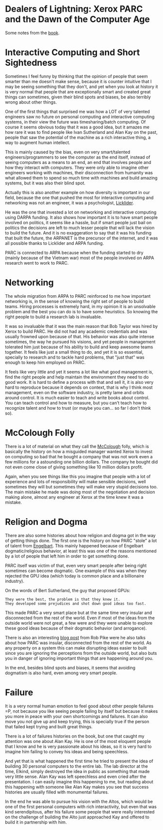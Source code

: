 # Dealers of Lightning: Xerox PARC and the Dawn of the Computer Age

Some notes from the [book](https://www.amazon.com/Dealers-Lightning-Xerox-PARC-Computer-ebook/dp/B0029PBVCA).

# Interactive Computing and Short Sightedness

Sometimes I feel funny by thinking that the opinion of people that seem
smarter than me doesn't make sense, because it is counter intuitive that
I may be seeing something that they don't, and yet when you look at
history it is very normal that people that are exceptionally smart
and created great things can sometimes, given their blind spots and
biases, be also terribly wrong about other things.

One of the first things that surprised me was how a LOT of very talented
engineers saw no future on personal computing and interactive computing
systems, in their view the future was timesharing/batch computing. Of course
it seems obvious today that it was a good idea, but it amazes me how rare
it was to find people like Ivan Sutherland and Alan Kay on the past, people
that saw the potential of the machine as a rich interactive thing, a way to
augment human intellect.

This is mainly caused by the bias, even on very smart/talented
engineers/programmers to see the computer as the end itself, instead
of seeing computers as a means to an end, an end that involves people
and how they interact with computers. They were only able to imagine
other engineers working with machines, their disconnection from humanity
was what allowed them to spend so much time with machines and build
amazing systems, but it was also their blind spot.

Actually this is also another example on how diversity is important in
our field, because the one that pushed the most for interactive computing
and networking was not an engineer, it was a psychologist,
[Licklider](https://en.wikipedia.org/wiki/J._C._R._Licklider).

He was the one that invested a lot on networking and interactive computing
using DARPA funding. It also shows how important it is to have smart people
involved on politics, it seems like a hassle, but if smart people just bail
on politics the decisions are left to much lesser people that will
lack the vision to build the future. And it is no exaggeration to say that
it was his funding that built the future, the ARPANET is the precursor of
the internet, and it was all possible thanks to Licklider and ARPA funding.

PARC is connected to ARPA because when the funding started to dry (mainly
because of the Vietnam war) most of the people involved on ARPA research
went to work to PARC.

# Networking

The whole migration from ARPA to PARC reinforced to me how important
networking is, in the sense of knowing the right set of people to build
teams. Hiring processes is extremely hard, in my opinion it is an
unsolvable problem and the best you can do is to have some heuristics.
So knowing the right people to build a research lab is invaluable.

It was so invaluable that it was the main reason that Bob Taylor was hired
by Xerox to build PARC. He did not had any academic credentials and was
usually frowned upon because of that. His behavior was also quite intense
sometimes, the way he pursued his visions, and yet people in management
tolerated him just because of his ability to build and keep awesome teams
together. It feels like just a small thing to do, and yet it is so essential,
specially to research and to tackle hard problems, that "just that" was
enough to keep him employed on PARC.

It feels like very little and yet it seems a lot like what good management
is, find the right people and help maintain the environment they need
to do good work. It is hard to define a process with that and sell it, it is
also very hard to reproduce because it depends on context, that is why I think
most management, even on the software industry, is pretty lame and orbits around
control. It is much easier to teach and write books about control.
You can teach control and how to measure, but you can't teach how to recognize
talent and how to trust (or maybe you can... so far I don't think so).

# McColough Folly

There is a lot of material on what they call the
[McColough](https://en.wikipedia.org/wiki/Charles_Peter_McColough) folly,
which is basically the history on how a misguided manager wanted Xerox
to invest on computing so bad that he bought a company that was not work even
a few millions for a astounding one billion dollars. The company he bought
did not even come close of giving something like 10 million dollars profit.

Again, when you see things like this you imagine that people with a lot of
experience and lots of responsibility will make sensible decisions, well
sometimes they will but sometimes they will make very stupid decisions too.
The main mistake he made was doing most of the negotiation and decision
making alone, almost any engineer at Xerox at the time knew it was a mistake.

# Religion and Dogma

There are also some histories about how religion and dogma got in the
way of getting things done. The first one is the history on how PARC
"stole" a lot of talent from
[Engelbart](https://en.wikipedia.org/wiki/Douglas_Engelbart). This mainly
happened because of Engelbart dogmatic/religious behavior, at least
this was one of the reasons mentioned by a lot of people that left
him in order to get something done.

PARC itself was victim of that, even very smart people after being right
sometimes can become dogmatic. One example of this was when they rejected
the GPU idea (which today is common place and a billionaire industry).

On the words of Bert Sutherland, the guy that proposed GPUs:

```
They were the best, the problem is that they knew it.
They developed some prejudices and shot down good ideas too fast.
```

This made PARC a very smart place but at the same time very
insular and disconnected from the rest of the world. Even if
most of the ideas from the outside world were not great, a few
were and they were unable to explore these good ideas because
of their dogmatic behavior (and arrogance).

There is also an interesting
[blog post](https://commandcenter.blogspot.com/2019/01/notes-from-1984-trip-to-xerox-parc.html)
from Rob Pike were he also talks about how PARC was insular, disconnected
from the rest of the world. As any property on a system this can make
disrupting ideas easier to built since you are ignoring the perceptions
from the outside world, but also buts you in danger of ignoring
important things that are happening around you.

In the end, besides blind spots and biases, it seems that avoiding
dogmatism is also hard, even among very smart people.

# Failure

It is a very normal human emotion to feel good about other people
failures =P, not because you like seeing people failing by itself but
because it makes you more in peace with your own shortcomings and
failures. It can also move you not give up and keep trying, this is
specially true if the person that failed kept trying and built
great things.

There is a lot of failures histories on the book, but one that caught my
attention was one about Alan Kay. He is one of the most eloquent
people that I know and he is very passionate about his ideas, so it is
very hard to imagine him failing to convey his ideas and being speechless.

And yet that is what happened the first time he tried to present the idea
of building 30 personal computers to the entire lab. The lab director at
the time, Elkind, simply destroyed the idea in public as something that
made very little sense. Alan Kay was left speechless and even cried after
the presentation. I can easily imagine this happening to me, but reading
about this happening with someone like Alan Kay makes you see that
success histories are usually filled with monumental failures.

In the end he was able to pursue his vision with the Altos, which would be
one of the first personal computers with rich interactivity, but even that
was kind serendipitous, after his failure some people that were really
interested on the challenge of building the Alto just approached Kay and
offered to build it in partnership with him.
